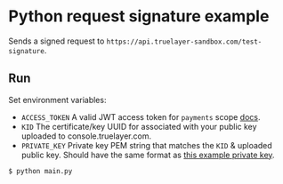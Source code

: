 # Python request signature example
Sends a signed request to `https://api.truelayer-sandbox.com/test-signature`.

## Run

Set environment variables:
* `ACCESS_TOKEN` A valid JWT access token for `payments` scope [docs](https://docs.truelayer.com/docs/retrieve-a-token-in-your-server).
* `KID` The certificate/key UUID for associated with your public key uploaded to console.truelayer.com.
* `PRIVATE_KEY` Private key PEM string that matches the `KID` & uploaded public key.
  Should have the same format as [this example private key](https://github.com/TrueLayer/truelayer-signing/blob/main/test-resources/ec512-private.pem).

```sh
$ python main.py
```